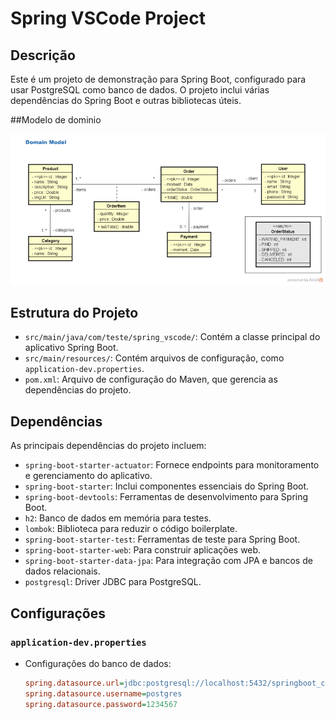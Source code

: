 # Spring VSCode Project

## Descrição
Este é um projeto de demonstração para Spring Boot, configurado para usar PostgreSQL como banco de dados. O projeto inclui várias dependências do Spring Boot e outras bibliotecas úteis.

##Modelo de dominio

<img src="assets/image/Screenshot_82.png" alt="drawing" width="928"/>


## Estrutura do Projeto
- `src/main/java/com/teste/spring_vscode/`: Contém a classe principal do aplicativo Spring Boot.
- `src/main/resources/`: Contém arquivos de configuração, como `application-dev.properties`.
- `pom.xml`: Arquivo de configuração do Maven, que gerencia as dependências do projeto.

## Dependências
As principais dependências do projeto incluem:
- `spring-boot-starter-actuator`: Fornece endpoints para monitoramento e gerenciamento do aplicativo.
- `spring-boot-starter`: Inclui componentes essenciais do Spring Boot.
- `spring-boot-devtools`: Ferramentas de desenvolvimento para Spring Boot.
- `h2`: Banco de dados em memória para testes.
- `lombok`: Biblioteca para reduzir o código boilerplate.
- `spring-boot-starter-test`: Ferramentas de teste para Spring Boot.
- `spring-boot-starter-web`: Para construir aplicações web.
- `spring-boot-starter-data-jpa`: Para integração com JPA e bancos de dados relacionais.
- `postgresql`: Driver JDBC para PostgreSQL.

## Configurações
### `application-dev.properties`
- Configurações do banco de dados:
  ```ini
  spring.datasource.url=jdbc:postgresql://localhost:5432/springboot_course
  spring.datasource.username=postgres
  spring.datasource.password=1234567
